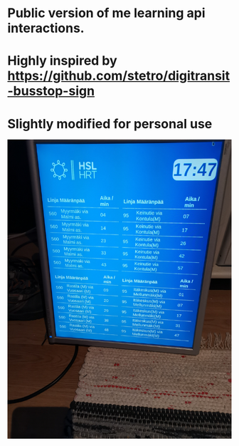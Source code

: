 # Public version of me learning api interactions.
# Highly inspired by https://github.com/stetro/digitransit-busstop-sign

# Slightly modified for personal use
![Pic](https://github.com/shiimu/BusPublic/blob/main/IMG_20201229_174709.jpg?raw=true)
